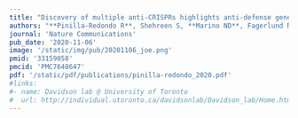 ```yaml
---
title: "Discovery of multiple anti-CRISPRs highlights anti-defense gene clustering in mobile genetic elements"
authors: "**Pinilla-Redondo R**, Shehreen S, **Marino ND**, Fagerlund ND, Brown CM, Sorensen SJ, Fineran PC, **Bondy-Denomy J**"
journal: 'Nature Communications'
pub_date: '2020-11-06'
image: '/static/img/pub/20201106_joe.png'
pmid: '33159058'
pmcid: 'PMC7648647'
pdf: '/static/pdf/publications/pinilla-redondo_2020.pdf'
#links:
#- name: Davidson lab @ University of Toronto
#  url: http://individual.utoronto.ca/davidsonlab/Davidson_lab/Home.html
---
```

